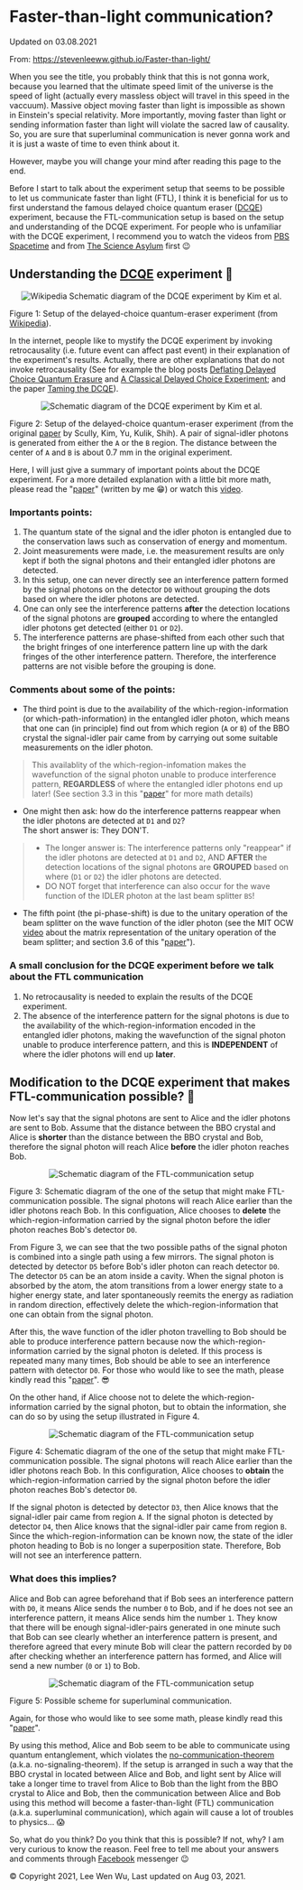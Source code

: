 # Faster-than-light communication?

Updated on 03.08.2021

From: https://stevenleeww.github.io/Faster-than-light/

When you see the title, you probably think that this is not gonna work, because you learned that the ultimate speed limit of the universe is the speed of light (actually every 
massless object will travel in this speed in the vaccuum). Massive object moving faster than light is impossible as shown in Einstein's special relativity. More importantly, 
moving faster than light or sending information faster than light will violate the sacred law of causality. So, you are sure that superluminal communication is never gonna 
work and it is just a waste of time to even think about it.

However, maybe you will change your mind after reading this page to the end.

Before I start to talk about the experiment setup that seems to be possible to let us communicate faster than light (FTL), I think it is beneficial for us to first understand the famous delayed choice quantum eraser ([DCQE](https://en.wikipedia.org/wiki/Delayed-choice_quantum_eraser)) experiment, because the FTL-communication setup is based on the setup and understanding of the DCQE experiment. For people who is unfamiliar with the DCQE experiment, I recommend you to watch the videos from [PBS Spacetime](https://www.youtube.com/watch?v=8ORLN_KwAgs) and from [The Science Asylum](https://www.youtube.com/watch?v=iyN27R7UDnI) first 😉

## Understanding the [DCQE](https://arxiv.org/abs/quant-ph/9903047) experiment 🤔

<center>
<img src="Kim_EtAl_Quantum_Eraser.svg" alt="Wikipedia Schematic diagram of the DCQE experiment by Kim et al.">
</center>

Figure 1: Setup of the delayed-choice quantum-eraser experiment (from [Wikipedia](https://en.wikipedia.org/wiki/Delayed-choice_quantum_eraser#/media/File:Kim_EtAl_Quantum_Eraser.svg)).

In the internet, people like to mystify the DCQE experiment by invoking retrocausality (i.e. future event can affect past event) in their explanation of the experiment's results. Actually, there are other explanations that do not invoke retrocausality (See for example the blog posts [Deflating Delayed Choice Quantum Erasure](https://algassert.com/quantum/2016/01/07/Delayed-Choice-Quantum-Erasure.html) and [A Classical Delayed Choice Experiment](https://algassert.com/post/1720); and the paper [Taming the DCQE](https://arxiv.org/abs/1707.07884)). 

<center>
<img src="Kim_EtAl_DCQE.png" alt="Schematic diagram of the DCQE experiment by Kim et al.">
</center>

Figure 2: Setup of the delayed-choice quantum-eraser experiment (from the original [paper](https://doi.org/10.1103/PhysRevLett.84.1) by Scully, Kim, Yu, Kulik, Shih). A pair of signal-idler photons is generated from either the `A` or the `B` region. The distance between the center of `A` and `B` is about 0.7 mm in the original experiment.

Here, I will just give a summary of important points about the DCQE experiment. For a more detailed explanation with a little bit more math, please read the "[paper](https://github.com/StevenLeeWW/Faster-than-light/blob/main/superluminal.pdf)" (written by me 😁) or watch this [video](https://www.youtube.com/watch?v=SiVfvtwfmAw&t=8s).

### Importants points:
1. The quantum state of the signal and the idler photon is entangled due to the conservation laws such as conservation of energy and momentum.
2. Joint measurements were made, i.e. the measurement results are only kept if both the signal photons and their entangled idler photons are detected.
3. In this setup, one can never directly see an interference pattern formed by the signal photons on the detector `D0` without grouping the dots based on where the idler photons are detected.
4. One can only see the interference patterns **after** the detection locations of the signal photons are **grouped** according to where the entangled idler photons get detected (either `D1` or `D2`).
5. The interference patterns are phase-shifted from each other such that the bright fringes of one interference pattern line up with the dark fringes of the other interference pattern. Therefore, the interference patterns are not visible before the grouping is done.

### Comments about some of the points:

+ The third point is due to the availability of the which-region-information (or which-path-information) in the entangled idler photon, which means that one can (in principle) find out from which region (`A` or `B`) of the BBO crystal the signal-idler pair came from by carrying out some suitable measurements on the idler photon. 
> This availablity of the which-region-infomation makes the wavefunction of the signal photon unable to produce interference pattern, **REGARDLESS** of where the entangled idler photons end up later! (See section 3.3 in this "[paper](https://github.com/StevenLeeWW/Faster-than-light/blob/main/superluminal.pdf)" for more math details)

+ One might then ask: how do the interference patterns reappear when the idler photons are detected at `D1` and `D2`?<br>
The short answer is: They DON'T. <br>
> + The longer answer is: The interference patterns only "reappear" if the idler photons are detected at `D1` and `D2`, AND **AFTER** the detection locations of the signal photons are **GROUPED** based on where (`D1` or `D2`) the idler photons are detected.
> + DO NOT forget that interference can also occur for the wave function of the IDLER photon at the last beam splitter `BS`!

+ The fifth point (the pi-phase-shift) is due to the unitary operation of the beam splitter on the wave function of the idler photon (see the MIT OCW [video](https://www.youtube.com/watch?v=0USje5vTIKs) about the matrix representation of the unitary operation of the beam splitter; and section 3.6 of this "[paper](https://github.com/StevenLeeWW/Faster-than-light/blob/main/superluminal.pdf)").

### A small conclusion for the DCQE experiment before we talk about the FTL communication

1. No retrocausality is needed to explain the results of the DCQE experiment.
2. The absence of the interference pattern for the signal photons is due to the availability of the which-region-information encoded in the entangled idler photons, making the wavefunction of the signal photon unable to produce interference pattern, and this is **INDEPENDENT** of where the idler photons will end up **later**.

## Modification to the DCQE experiment that makes FTL-communication possible? 🤔

Now let's say that the signal photons are sent to Alice and the idler photons are sent to Bob. Assume that the distance between the BBO crystal and Alice is **shorter** than the distance between the BBO crystal and Bob, therefore the signal photon will reach Alice **before** the idler photon reaches Bob.

<center>
<img src="Kim_EtAl_Quantum_Eraser3.png" alt="Schematic diagram of the FTL-communication setup">
</center>

Figure 3: Schematic diagram of the one of the setup that might make FTL-communication possible. The signal photons will reach Alice earlier than the idler photons reach Bob. In this configuation, Alice chooses to **delete** the which-region-information carried by the signal photon before the idler photon reaches Bob's detector `D0`.

From Figure 3, we can see that the two possible paths of the signal photon is combined into a single path using a few mirrors. The signal photon is detected by detector `D5` before Bob's idler photon can reach detector `D0`. The detector `D5` can be an atom inside a cavity. When the signal photon is absorbed by the atom, the atom transitions from a lower energy state to a higher energy state, and later spontaneously reemits the energy as radiation in random direction, effectively delete the which-region-information that one can obtain from the signal photon. 

After this, the wave function of the idler photon travelling to Bob should be able to produce interference pattern because now the which-region-information carried by the signal photon is deleted. If this process is repeated many many times, Bob should be able to see an interference pattern with detector `D0`. For those who would like to see the math, please kindly read this "[paper](https://github.com/StevenLeeWW/Faster-than-light/blob/main/superluminal.pdf)". 😎

On the other hand, if Alice choose not to delete the which-region-information carried by the signal photon, but to obtain the information, she can do so by using the setup illustrated in Figure 4.

<center>
<img src="Kim_EtAl_Quantum_Eraser.png" alt="Schematic diagram of the FTL-communication setup">
</center>

Figure 4: Schematic diagram of the one of the setup that might make FTL-communication possible. The signal photons will reach Alice earlier than the idler photons reach Bob. In this configuration, Alice chooses to **obtain** the which-region-information carried by the signal photon before the idler photon reaches Bob's detector `D0`.

If the signal photon is detected by detector `D3`, then Alice knows that the signal-idler pair came from region `A`. If the signal photon is detected by detector `D4`, then Alice knows that the signal-idler pair came from region `B`. Since the which-region-information can be known now, the state of the idler photon heading to Bob is no longer a superposition state. Therefore, Bob will not see an interference pattern.

### What does this implies?

Alice and Bob can agree beforehand that if Bob sees an interference pattern with `D0`, it means Alice sends the number `0` to Bob, and if he does not see an interference pattern, it means Alice sends him the number `1`. They know that there will be enough signal-idler-pairs generated in one minute such that Bob can see clearly whether an interference pattern is present, and therefore agreed that every minute Bob will clear the pattern recorded by `D0` after checking whether an interference pattern has formed, and Alice will send a new number (`0` or `1`) to Bob. 

<center>
<img src="superluminal.png" alt="Schematic diagram of the FTL-communication setup">
</center>

Figure 5: Possible scheme for superluminal communication.

Again, for those who would like to see some math, please kindly read this "[paper](https://github.com/StevenLeeWW/Faster-than-light/blob/main/superluminal.pdf)".

By using this method, Alice and Bob seem to be able to communicate using quantum entanglement, which violates the [no-communication-theorem](https://en.wikipedia.org/wiki/No-communication_theorem) (a.k.a. no-signaling-theorem). If the setup is arranged in such a way that the BBO crystal in located between Alice and Bob, and light sent by Alice will take a longer time to travel from Alice to Bob than the light from the BBO crystal to Alice and Bob, then the communication between Alice and Bob using this method will become a faster-than-light (FTL) communication (a.k.a. superluminal communication), which again will cause a lot of troubles to physics... 😱

So, what do you think? Do you think that this is possible? If not, why? I am very curious to know the reason. Feel free to tell me about your answers and comments through [Facebook](https://www.facebook.com/StevenLeeWenWu/) messenger 😉

&copy; Copyright 2021, Lee Wen Wu, Last updated on Aug 03, 2021.
